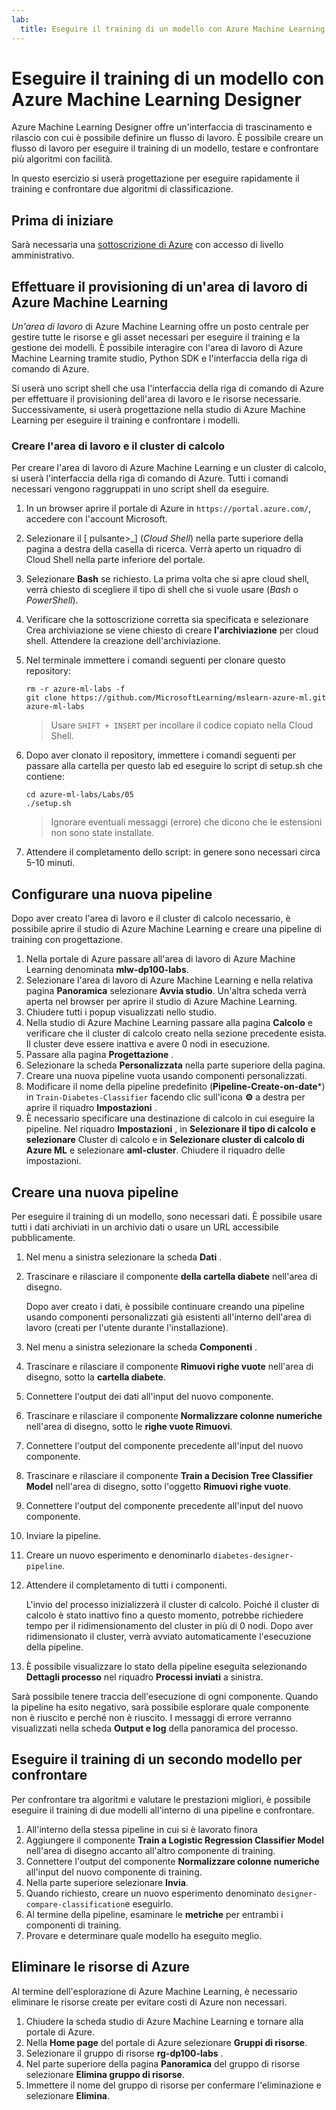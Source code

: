 ```yaml
---
lab:
  title: Eseguire il training di un modello con Azure Machine Learning Designer
---
```


# Eseguire il training di un modello con Azure Machine Learning Designer

Azure Machine Learning Designer offre un'interfaccia di trascinamento e rilascio con cui è possibile definire un flusso di lavoro. È possibile creare un flusso di lavoro per eseguire il training di un modello, testare e confrontare più algoritmi con facilità.

In questo esercizio si userà progettazione per eseguire rapidamente il training e confrontare due algoritmi di classificazione.

## Prima di iniziare

Sarà necessaria una [sottoscrizione di Azure](https://azure.microsoft.com/free?azure-portal=true) con accesso di livello amministrativo.

## Effettuare il provisioning di un'area di lavoro di Azure Machine Learning

*Un'area di lavoro* di Azure Machine Learning offre un posto centrale per gestire tutte le risorse e gli asset necessari per eseguire il training e la gestione dei modelli. È possibile interagire con l'area di lavoro di Azure Machine Learning tramite studio, Python SDK e l'interfaccia della riga di comando di Azure. 

Si userà uno script shell che usa l'interfaccia della riga di comando di Azure per effettuare il provisioning dell'area di lavoro e le risorse necessarie. Successivamente, si userà progettazione nella studio di Azure Machine Learning per eseguire il training e confrontare i modelli.

### Creare l'area di lavoro e il cluster di calcolo

Per creare l'area di lavoro di Azure Machine Learning e un cluster di calcolo, si userà l'interfaccia della riga di comando di Azure. Tutti i comandi necessari vengono raggruppati in uno script shell da eseguire.

1. In un browser aprire il portale di Azure in `https://portal.azure.com/`, accedere con l'account Microsoft.
1. Selezionare il \[ pulsante>_] (*Cloud Shell*) nella parte superiore della pagina a destra della casella di ricerca. Verrà aperto un riquadro di Cloud Shell nella parte inferiore del portale.
1. Selezionare **Bash** se richiesto. La prima volta che si apre cloud shell, verrà chiesto di scegliere il tipo di shell che si vuole usare (*Bash* o *PowerShell*). 
1. Verificare che la sottoscrizione corretta sia specificata e selezionare Crea archiviazione se viene chiesto di creare **l'archiviazione** per cloud shell. Attendere la creazione dell'archiviazione.
1. Nel terminale immettere i comandi seguenti per clonare questo repository:

    ```azurecli
    rm -r azure-ml-labs -f
    git clone https://github.com/MicrosoftLearning/mslearn-azure-ml.git azure-ml-labs
    ```

    > Usare `SHIFT + INSERT` per incollare il codice copiato nella Cloud Shell. 

1. Dopo aver clonato il repository, immettere i comandi seguenti per passare alla cartella per questo lab ed eseguire lo script di setup.sh che contiene:

    ```azurecli
    cd azure-ml-labs/Labs/05
    ./setup.sh
    ```

    > Ignorare eventuali messaggi (errore) che dicono che le estensioni non sono state installate. 

1. Attendere il completamento dello script: in genere sono necessari circa 5-10 minuti. 

## Configurare una nuova pipeline

Dopo aver creato l'area di lavoro e il cluster di calcolo necessario, è possibile aprire il studio di Azure Machine Learning e creare una pipeline di training con progettazione. 

1. Nella portale di Azure passare all'area di lavoro di Azure Machine Learning denominata **mlw-dp100-labs**.
1. Selezionare l'area di lavoro di Azure Machine Learning e nella relativa pagina **Panoramica** selezionare **Avvia studio**. Un'altra scheda verrà aperta nel browser per aprire il studio di Azure Machine Learning.
1. Chiudere tutti i popup visualizzati nello studio.
1. Nella studio di Azure Machine Learning passare alla pagina **Calcolo** e verificare che il cluster di calcolo creato nella sezione precedente esista. Il cluster deve essere inattiva e avere 0 nodi in esecuzione.
1. Passare alla pagina **Progettazione** .
1. Selezionare la scheda **Personalizzata** nella parte superiore della pagina.
1. Creare una nuova pipeline vuota usando componenti personalizzati.
1. Modificare il nome della pipeline predefinito (**Pipeline-Create-on-date***) in `Train-Diabetes-Classifier` facendo clic sull'icona **&#9881;** a destra per aprire il riquadro **Impostazioni** .
1. È necessario specificare una destinazione di calcolo in cui eseguire la pipeline. Nel riquadro **Impostazioni** , in **Selezionare il tipo di calcolo** **e selezionare** Cluster di calcolo e in **Selezionare cluster di calcolo di Azure ML** e selezionare **aml-cluster**. Chiudere il riquadro delle impostazioni.

## Creare una nuova pipeline
Per eseguire il training di un modello, sono necessari dati. È possibile usare tutti i dati archiviati in un archivio dati o usare un URL accessibile pubblicamente.

1. Nel menu a sinistra selezionare la scheda **Dati** .
1. Trascinare e rilasciare il componente **della cartella diabete** nell'area di disegno.

    Dopo aver creato i dati, è possibile continuare creando una pipeline usando componenti personalizzati già esistenti all'interno dell'area di lavoro (creati per l'utente durante l'installazione).

1. Nel menu a sinistra selezionare la scheda **Componenti** .
1. Trascinare e rilasciare il componente **Rimuovi righe vuote** nell'area di disegno, sotto la **cartella diabete**. 
1. Connettere l'output dei dati all'input del nuovo componente.
1. Trascinare e rilasciare il componente **Normalizzare colonne numeriche** nell'area di disegno, sotto le **righe vuote Rimuovi**. 
1. Connettere l'output del componente precedente all'input del nuovo componente.
1. Trascinare e rilasciare il componente **Train a Decision Tree Classifier Model** nell'area di disegno, sotto l'oggetto **Rimuovi righe vuote**.
1. Connettere l'output del componente precedente all'input del nuovo componente. 
1. Inviare la pipeline. 
1. Creare un nuovo esperimento e denominarlo `diabetes-designer-pipeline`. 
1. Attendere il completamento di tutti i componenti.

    L'invio del processo inizializzerà il cluster di calcolo. Poiché il cluster di calcolo è stato inattivo fino a questo momento, potrebbe richiedere tempo per il ridimensionamento del cluster in più di 0 nodi. Dopo aver ridimensionato il cluster, verrà avviato automaticamente l'esecuzione della pipeline. 

1. È possibile visualizzare lo stato della pipeline eseguita selezionando **Dettagli processo** nel riquadro **Processi inviati** a sinistra.

Sarà possibile tenere traccia dell'esecuzione di ogni componente. Quando la pipeline ha esito negativo, sarà possibile esplorare quale componente non è riuscito e perché non è riuscito. I messaggi di errore verranno visualizzati nella scheda **Output e log** della panoramica del processo. 

## Eseguire il training di un secondo modello per confrontare

Per confrontare tra algoritmi e valutare le prestazioni migliori, è possibile eseguire il training di due modelli all'interno di una pipeline e confrontare.

1. All'interno della stessa pipeline in cui si è lavorato finora
1. Aggiungere il componente **Train a Logistic Regression Classifier Model** nell'area di disegno accanto all'altro componente di training.
1. Connettere l'output del componente **Normalizzare colonne numeriche** all'input del nuovo componente di training. 
1. Nella parte superiore selezionare **Invia**. 
1. Quando richiesto, creare un nuovo esperimento denominato `designer-compare-classification`e eseguirlo.  
1. Al termine della pipeline, esaminare le **metriche** per entrambi i componenti di training.
1. Provare e determinare quale modello ha eseguito meglio.

## Eliminare le risorse di Azure

Al termine dell'esplorazione di Azure Machine Learning, è necessario eliminare le risorse create per evitare costi di Azure non necessari.

1. Chiudere la scheda studio di Azure Machine Learning e tornare alla portale di Azure.
1. Nella **Home page** del portale di Azure selezionare **Gruppi di risorse**.
1. Selezionare il gruppo di risorse **rg-dp100-labs** .
1. Nel parte superiore della pagina **Panoramica** del gruppo di risorse selezionare **Elimina gruppo di risorse**. 
1. Immettere il nome del gruppo di risorse per confermare l'eliminazione e selezionare **Elimina**.